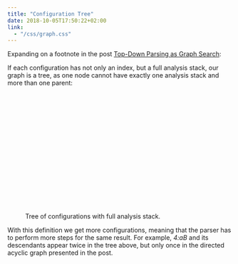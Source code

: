 ```yaml
---
title: "Configuration Tree"
date: 2018-10-05T17:50:22+02:00
link:
  - "/css/graph.css"
---
```


Expanding on a footnote in the post [Top-Down Parsing as Graph Search](/top-down-parsing-as-graph-search): 

If each configuration has not only an index, but a full analysis stack, our graph is a tree, as one node cannot have exactly one analysis stack and more than one parent:

<figure class="half-full">
<svg id="tree" width="1000" height="600"></svg>
<figcaption><p>Tree of configurations with full analysis stack.</p></figcaption>
</figure>

With this definition we get more configurations, meaning that the parser has to perform more steps for the same result. For example, *4:aB* and its descendants appear twice in the tree above, but only once in the directed acyclic graph presented in the post.

<script src="/lib/d3/d3.min.js"></script>
<script src="/js/config_tree.js"></script>
